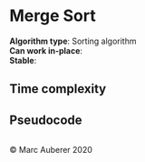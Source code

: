 # Merge Sort
**Algorithm type**: Sorting algorithm <br>
**Can work in-place**:  <br>
**Stable**: 

## Time complexity


## Pseudocode
```

```

© Marc Auberer 2020